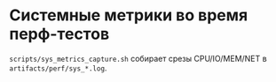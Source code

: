# Системные метрики во время перф-тестов

`scripts/sys_metrics_capture.sh` собирает срезы CPU/IO/MEM/NET в `artifacts/perf/sys_*.log`.
